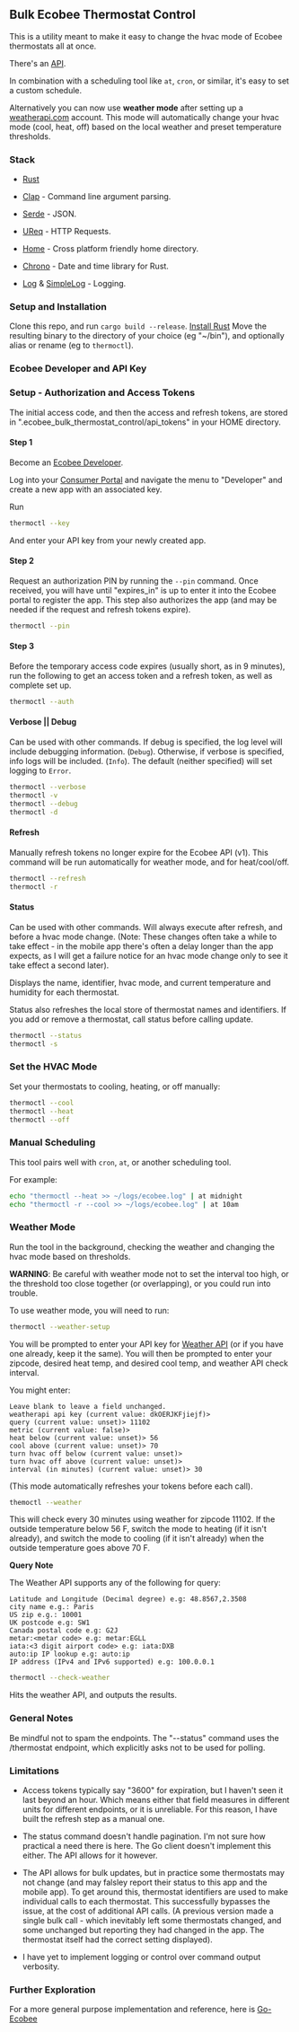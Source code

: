 ## Bulk Ecobee Thermostat Control

This is a utility meant to make it easy to change the hvac mode of Ecobee thermostats all at once.

There's an [API](https://www.ecobee.com/home/developer/api/introduction/index.shtml).

In combination with a scheduling tool like `at`, `cron`, or similar, it's easy to set a custom schedule.

Alternatively you can now use **weather mode** after setting up a [weatherapi.com](https://www.weatherapi.com/) account.
This mode will automatically change your hvac mode (cool, heat, off) based on the local weather and preset temperature thresholds.

### Stack

* [Rust](https://www.rust-lang.org/)

* [Clap](https://github.com/clap-rs/clap) - Command line argument parsing.

* [Serde](https://github.com/serde-rs/serde) - JSON.

* [UReq](https://github.com/algesten/ureq) - HTTP Requests.

* [Home](https://crates.io/crates/home) - Cross platform friendly home directory.

* [Chrono](https://github.com/chronotope/chrono) - Date and time library for Rust.

* [Log](https://docs.rs/log/latest/log/) & [SimpleLog](https://github.com/drakulix/simplelog.rs) - Logging.

### Setup and Installation

Clone this repo, and run `cargo build --release`.
[Install Rust](https://rustup.rs/)
Move the resulting binary to the directory of your choice (eg "~/bin"),
and optionally alias or rename (eg to `thermoctl`).

### Ecobee Developer and API Key


### Setup - Authorization and Access Tokens

The initial access code, and then the access and refresh tokens, are stored in ".ecobee_bulk_thermostat_control/api_tokens" in your HOME directory.

#### Step 1

Become an [Ecobee Developer](https://www.ecobee.com/en-us/developers/).

Log into your [Consumer Portal](https://www.ecobee.com/consumerportal/) and navigate the menu to "Developer" and create a new app with an associated key.

Run

```bash
thermoctl --key
```

And enter your API key from your newly created app.

#### Step 2

Request an authorization PIN by running the `--pin` command.
Once received, you will have until "expires_in" is up to enter it into the Ecobee portal to register the app.
This step also authorizes the app (and may be needed if the request and refresh tokens expire).

```bash
thermoctl --pin
```

#### Step 3

Before the temporary access code expires (usually short, as in 9 minutes), run the following to get
an access token and a refresh token, as well as complete set up.

```bash
thermoctl --auth
```

#### Verbose || Debug

Can be used with other commands.
If debug is specified, the log level will include debugging information. (`Debug`).
Otherwise, if verbose is specified, info logs will be included. (`Info`).
The default (neither specified) will set logging to `Error`.

```bash
thermoctl --verbose
thermoctl -v
thermoctl --debug
thermoctl -d
```

#### Refresh

Manually refresh tokens no longer expire for the Ecobee API (v1).
This command will be run automatically for weather mode, and for heat/cool/off.

```bash
thermoctl --refresh
thermoctl -r
```

#### Status

Can be used with other commands. Will always execute after refresh, and before a hvac mode change.
(Note: These changes often take a while to take effect - in the mobile app there's often a delay longer than the app expects,
as I will get a failure notice for an hvac mode change only to see it take effect a second later).

Displays the name, identifier, hvac mode, and current temperature and humidity for each thermostat.

Status also refreshes the local store of thermostat names and identifiers. If you add or remove a thermostat, call status before calling update.

```bash
thermoctl --status
thermoctl -s
```

### Set the HVAC Mode

Set your thermostats to cooling, heating, or off manually:

```bash
thermoctl --cool
thermoctl --heat
thermoctl --off
```

### Manual Scheduling

This tool pairs well with `cron`, `at`, or another scheduling tool.

For example:

```bash
echo "thermoctl --heat >> ~/logs/ecobee.log" | at midnight
echo "thermoctl -r --cool >> ~/logs/ecobee.log" | at 10am
```

### Weather Mode

Run the tool in the background, checking the weather and changing the hvac mode based on thresholds.

**WARNING**: Be careful with weather mode not to set the interval too high, or the threshold too close together (or overlapping), or you could run into trouble.

To use weather mode, you will need to run:

```bash
thermoctl --weather-setup
```

You will be prompted to enter your API key for [Weather API](https://www.weatherapi.com/) (or if you have one already, keep it the same).
You will then be prompted to enter your zipcode, desired heat temp, and desired cool temp, and weather API check interval.

You might enter:

```
Leave blank to leave a field unchanged.
weatherapi api key (current value: dkOERJKFjiejf)>
query (current value: unset)> 11102
metric (current value: false)>
heat below (current value: unset)> 56
cool above (current value: unset)> 70
turn hvac off below (current value: unset)> 
turn hvac off above (current value: unset)> 
interval (in minutes) (current value: unset)> 30
```

(This mode automatically refreshes your tokens before each call).

```bash
themoctl --weather
```

This will check every 30 minutes using weather for zipcode 11102. If the outside temperature below 56 F, switch the mode to heating (if it isn't already), and switch the mode to cooling (if it isn't already) when the outside temperature goes above 70 F.

**Query Note**

The Weather API supports any of the following for query:

```
Latitude and Longitude (Decimal degree) e.g: 48.8567,2.3508
city name e.g.: Paris
US zip e.g.: 10001
UK postcode e.g: SW1
Canada postal code e.g: G2J
metar:<metar code> e.g: metar:EGLL
iata:<3 digit airport code> e.g: iata:DXB
auto:ip IP lookup e.g: auto:ip
IP address (IPv4 and IPv6 supported) e.g: 100.0.0.1
```

```bash
thermoctl --check-weather
```

Hits the weather API, and outputs the results.

### General Notes

Be mindful not to spam the endpoints. The "--status" command uses the /thermostat endpoint, which explicitly asks not to be used for polling.

### Limitations

* Access tokens typically say "3600" for expiration, but I haven't seen it last beyond an hour.
Which means either that field measures in different units for different endpoints, or it is unreliable.
For this reason, I have built the refresh step as a manual one.

* The status command doesn't handle pagination. I'm not sure how practical a need there is here. The Go client doesn't implement this either.
The API allows for it however.

* The API allows for bulk updates, but in practice some thermostats may not change (and may falsley report their status to this app and the mobile app).
To get around this, thermostat identifiers are used to make individual calls to each thermostat. This successfully bypasses the issue,
at the cost of additional API calls. (A previous version made a single bulk call - which inevitably left some thermostats changed, and some unchanged but reporting they had
changed in the app. The thermostat itself had the correct setting displayed).

* I have yet to implement logging or control over command output verbosity.

### Further Exploration

For a more general purpose implementation and reference, here is [Go-Ecobee](https://github.com/rspier/go-ecobee)
